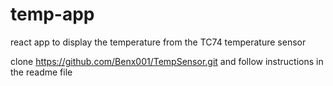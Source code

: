 # temp-app
react app to display the temperature from the TC74 temperature sensor

clone https://github.com/Benx001/TempSensor.git and follow instructions in the readme file
